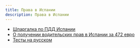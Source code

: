 ```yaml
---
title: Права в Испании
description: Права в Испании
---
```


- [Шпаргалка по ПДД Испании](https://docs.google.com/document/d/1cJXD5Vdb4VgewNDYasOP4kwWwLFEEgvW/edit)
- [О получении водительских прав в Испании за 472 евро](https://telegra.ph/Idei-o-poluchenii-voditelskih-prav-v-Ispanii-03-02)
- [Тесты на русском](https://drivingtime.pro)
